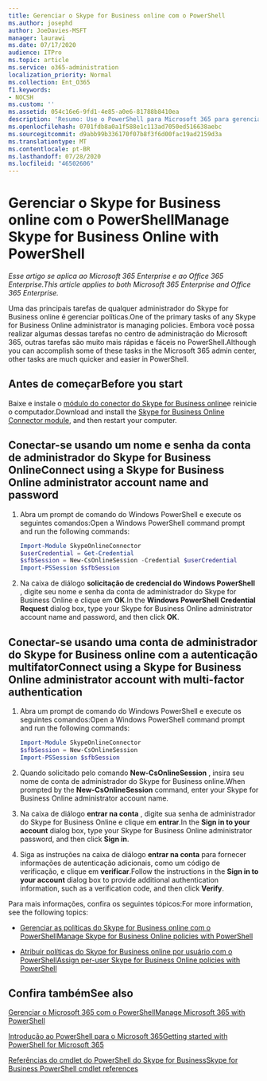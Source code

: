 ```yaml
---
title: Gerenciar o Skype for Business online com o PowerShell
ms.author: josephd
author: JoeDavies-MSFT
manager: laurawi
ms.date: 07/17/2020
audience: ITPro
ms.topic: article
ms.service: o365-administration
localization_priority: Normal
ms.collection: Ent_O365
f1.keywords:
- NOCSH
ms.custom: ''
ms.assetid: 054c16e6-9fd1-4e85-a0e6-81788b8410ea
description: 'Resumo: Use o PowerShell para Microsoft 365 para gerenciar políticas do Skype for Business Online, políticas por usuário e configurações de reunião.'
ms.openlocfilehash: 0701fdb8a0a1f588e1c113ad7050ed516638aebc
ms.sourcegitcommit: d9abb99b336170f07b8f3f6d00fac19ad2159d3a
ms.translationtype: MT
ms.contentlocale: pt-BR
ms.lasthandoff: 07/28/2020
ms.locfileid: "46502606"
---
```

# <a name="manage-skype-for-business-online-with-powershell"></a><span data-ttu-id="03a4d-103">Gerenciar o Skype for Business online com o PowerShell</span><span class="sxs-lookup"><span data-stu-id="03a4d-103">Manage Skype for Business Online with PowerShell</span></span>

<span data-ttu-id="03a4d-104">*Esse artigo se aplica ao Microsoft 365 Enterprise e ao Office 365 Enterprise.*</span><span class="sxs-lookup"><span data-stu-id="03a4d-104">*This article applies to both Microsoft 365 Enterprise and Office 365 Enterprise.*</span></span>

<span data-ttu-id="03a4d-105">Uma das principais tarefas de qualquer administrador do Skype for Business online é gerenciar políticas.</span><span class="sxs-lookup"><span data-stu-id="03a4d-105">One of the primary tasks of any Skype for Business Online administrator is managing policies.</span></span> <span data-ttu-id="03a4d-106">Embora você possa realizar algumas dessas tarefas no centro de administração do Microsoft 365, outras tarefas são muito mais rápidas e fáceis no PowerShell.</span><span class="sxs-lookup"><span data-stu-id="03a4d-106">Although you can accomplish some of these tasks in the Microsoft 365 admin center, other tasks are much quicker and easier in PowerShell.</span></span> 

## <a name="before-you-start"></a><span data-ttu-id="03a4d-107">Antes de começar</span><span class="sxs-lookup"><span data-stu-id="03a4d-107">Before you start</span></span>

<span data-ttu-id="03a4d-108">Baixe e instale o [módulo do conector do Skype for Business online](https://www.microsoft.com/download/details.aspx?id=39366)e reinicie o computador.</span><span class="sxs-lookup"><span data-stu-id="03a4d-108">Download and install the [Skype for Business Online Connector module](https://www.microsoft.com/download/details.aspx?id=39366), and then restart your computer.</span></span>


## <a name="connect-using-a-skype-for-business-online-administrator-account-name-and-password"></a><span data-ttu-id="03a4d-109">Conectar-se usando um nome e senha da conta de administrador do Skype for Business Online</span><span class="sxs-lookup"><span data-stu-id="03a4d-109">Connect using a Skype for Business Online administrator account name and password</span></span>

1. <span data-ttu-id="03a4d-110">Abra um prompt de comando do Windows PowerShell e execute os seguintes comandos:</span><span class="sxs-lookup"><span data-stu-id="03a4d-110">Open a Windows PowerShell command prompt and run the following commands:</span></span> 
    
   ```powershell
   Import-Module SkypeOnlineConnector
   $userCredential = Get-Credential
   $sfbSession = New-CsOnlineSession -Credential $userCredential
   Import-PSSession $sfbSession
   ```

2. <span data-ttu-id="03a4d-111">Na caixa de diálogo **solicitação de credencial do Windows PowerShell** , digite seu nome e senha da conta de administrador do Skype for Business Online e clique em **OK**.</span><span class="sxs-lookup"><span data-stu-id="03a4d-111">In the **Windows PowerShell Credential Request** dialog box, type your Skype for Business Online administrator account name and password, and then click **OK**.</span></span>


## <a name="connect-using-a-skype-for-business-online-administrator-account-with-multi-factor-authentication"></a><span data-ttu-id="03a4d-112">Conectar-se usando uma conta de administrador do Skype for Business online com a autenticação multifator</span><span class="sxs-lookup"><span data-stu-id="03a4d-112">Connect using a Skype for Business Online administrator account with multi-factor authentication</span></span>

1. <span data-ttu-id="03a4d-113">Abra um prompt de comando do Windows PowerShell e execute os seguintes comandos:</span><span class="sxs-lookup"><span data-stu-id="03a4d-113">Open a Windows PowerShell command prompt and run the following commands:</span></span>

   ```powershell
   Import-Module SkypeOnlineConnector
   $sfbSession = New-CsOnlineSession
   Import-PSSession $sfbSession
   ```

2. <span data-ttu-id="03a4d-114">Quando solicitado pelo comando **New-CsOnlineSession** , insira seu nome de conta de administrador do Skype for Business online.</span><span class="sxs-lookup"><span data-stu-id="03a4d-114">When prompted by the **New-CsOnlineSession** command, enter your Skype for Business Online administrator account name.</span></span>

3. <span data-ttu-id="03a4d-115">Na caixa de diálogo **entrar na conta** , digite sua senha de administrador do Skype for Business Online e clique em **entrar**.</span><span class="sxs-lookup"><span data-stu-id="03a4d-115">In the **Sign in to your account** dialog box, type your Skype for Business Online administrator password, and then click **Sign in**.</span></span>

4. <span data-ttu-id="03a4d-116">Siga as instruções na caixa de diálogo **entrar na conta** para fornecer informações de autenticação adicionais, como um código de verificação, e clique em **verificar**.</span><span class="sxs-lookup"><span data-stu-id="03a4d-116">Follow the instructions in the **Sign in to your account** dialog box to provide additional authentication information, such as a verification code, and then click **Verify**.</span></span>

<span data-ttu-id="03a4d-117">Para mais informações, confira os seguintes tópicos:</span><span class="sxs-lookup"><span data-stu-id="03a4d-117">For more information, see the following topics:</span></span>
  
- [<span data-ttu-id="03a4d-118">Gerenciar as políticas do Skype for Business online com o PowerShell</span><span class="sxs-lookup"><span data-stu-id="03a4d-118">Manage Skype for Business Online policies with PowerShell</span></span>](manage-skype-for-business-online-policies-with-office-365-powershell.md)
    
- [<span data-ttu-id="03a4d-119">Atribuir políticas do Skype for Business online por usuário com o PowerShell</span><span class="sxs-lookup"><span data-stu-id="03a4d-119">Assign per-user Skype for Business Online policies with PowerShell</span></span>](assign-per-user-skype-for-business-online-policies-with-office-365-powershell.md)
    
## <a name="see-also"></a><span data-ttu-id="03a4d-120">Confira também</span><span class="sxs-lookup"><span data-stu-id="03a4d-120">See also</span></span>

[<span data-ttu-id="03a4d-121">Gerenciar o Microsoft 365 com o PowerShell</span><span class="sxs-lookup"><span data-stu-id="03a4d-121">Manage Microsoft 365 with PowerShell</span></span>](manage-office-365-with-office-365-powershell.md)
  
[<span data-ttu-id="03a4d-122">Introdução ao PowerShell para o Microsoft 365</span><span class="sxs-lookup"><span data-stu-id="03a4d-122">Getting started with PowerShell for Microsoft 365</span></span>](getting-started-with-office-365-powershell.md)

[<span data-ttu-id="03a4d-123">Referências do cmdlet do PowerShell do Skype for Business</span><span class="sxs-lookup"><span data-stu-id="03a4d-123">Skype for Business PowerShell cmdlet references</span></span>](https://docs.microsoft.com/powershell/module/skype/?view=skype-ps)

